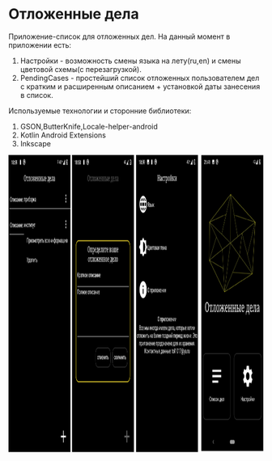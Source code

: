 # Отложенные дела
Приложение-список для отложенных дел.
На данный момент в приложении есть:

1. Настройки - возможность смены языка на лету(ru,en) и смены цветовой схемы(с перезагрузкой).
2. PendingCases - простейший список отложенных пользователем дел с кратким и расширенным описанием + установкой даты занесения в список.

Используемые технологии и сторонние библиотеки:

1. GSON,ButterKnife,Locale-helper-android
2. Kotlin Android Extensions
3. Inkscape

<img src="https://github.com/kernokus/Pending-cases/blob/master/forGit.png" width="1400" height="590">


